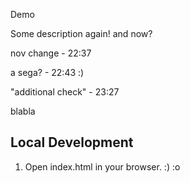  Demo
 
 Some description again!
 and now?


 nov change - 22:37


 a sega? - 22:43 :)


 "additional check" - 23:27

 blabla

 ## Local Development
 
 1. Open index.html in your browser. :) :o